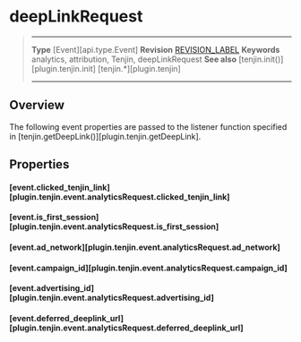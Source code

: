 # deepLinkRequest

> --------------------- ------------------------------------------------------------------------------------------
> __Type__              [Event][api.type.Event]
> __Revision__          [REVISION_LABEL](REVISION_URL)
> __Keywords__          analytics, attribution, Tenjin, deepLinkRequest
> __See also__			[tenjin.init()][plugin.tenjin.init]
>						[tenjin.*][plugin.tenjin]
> --------------------- ------------------------------------------------------------------------------------------

## Overview

The following event properties are passed to the listener function specified in [tenjin.getDeepLink()][plugin.tenjin.getDeepLink].


## Properties

#### [event.clicked_tenjin_link][plugin.tenjin.event.analyticsRequest.clicked_tenjin_link]

#### [event.is_first_session][plugin.tenjin.event.analyticsRequest.is_first_session]

#### [event.ad_network][plugin.tenjin.event.analyticsRequest.ad_network]

#### [event.campaign_id][plugin.tenjin.event.analyticsRequest.campaign_id]

#### [event.advertising_id][plugin.tenjin.event.analyticsRequest.advertising_id]

#### [event.deferred_deeplink_url][plugin.tenjin.event.analyticsRequest.deferred_deeplink_url]

